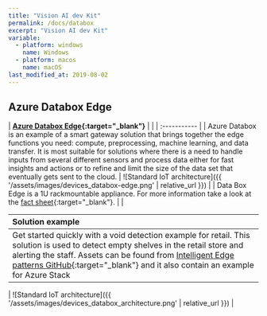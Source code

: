 ```yaml
---
title: "Vision AI dev Kit"
permalink: /docs/databox
excerpt: "Vision AI dev Kit"
variable:
  - platform: windows
    name: Windows
  - platform: macos
    name: macOS
last_modified_at: 2019-08-02
---
```


## Azure Databox Edge

<!-- Azure Databox is an example of a smart gateway solution that brings together the edge functions you need: compute, preprocessing, machine learning, and data transfer. It is most suitable for solutions where there is a need to handle inputs from several different sensors and process data either for fast insights and actions or to refine and limit the size of the data set that eventually gets sent to the cloud.

Data Box Edge is a 1U rackmountable appliance. For more information take a look at the [fact sheet](https://azure.microsoft.com/mediahandler/files/resourcefiles/azure-data-box-edge-datasheet/Azure%20Data%20Box%20Edge%20Datasheet.pdf). -->

| **[Azure Databox Edge](https://azure.microsoft.com/en-us/services/databox/edge/){:target="_blank"}** |  |
| :----------- |
| Azure Databox is an example of a smart gateway solution that brings together the edge functions you need: compute, preprocessing, machine learning, and data transfer. It is most suitable for solutions where there is a need to handle inputs from several different sensors and process data either for fast insights and actions or to refine and limit the size of the data set that eventually gets sent to the cloud. | ![Standard IoT architecture]({{ '/assets/images/devices_databox-edge.png' | relative_url }}) | 
| Data Box Edge is a 1U rackmountable appliance. For more information take a look at the [fact sheet](https://azure.microsoft.com/mediahandler/files/resourcefiles/azure-data-box-edge-datasheet/Azure%20Data%20Box%20Edge%20Datasheet.pdf){:target="_blank"}. |  |

| Solution example |
| :----------- |
| Get started quickly with a void detection example for retail. This solution is used to detect empty shelves in the retail store and alerting the staff. Assets can be found from [Intelligent Edge patterns GitHub](https://github.com/Azure-Samples/azure-intelligent-edge-patterns/tree/master/edge-ai-void-detection){:target="_blank"} and it also contain an example for Azure Stack|

| ![Standard IoT architecture]({{ '/assets/images/devices_databox_architecture.png' | relative_url }}) |


